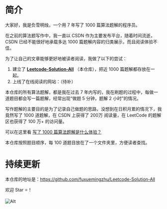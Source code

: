 # 简介

大家好，我是负雪明烛，一个用 7 年写了 1000 篇算法题解的程序员。

在之前的算法题写作中，我一直以 CSDN 作为主要发布平台，随着时间流逝，CSDN 已经不能很好地承载多达 1000 篇题解内容的归类展示，而且阅读体验不佳。

为了让自己的文章能够更好地被读者阅读，我做了以下的尝试：

1. 建立了 **[Leetcode-Solution-All](https://github.com/fuxuemingzhu/Leetcode-Solution-All)** （本仓库），把近 1000 篇题解都存放在一起。
2. 上线了在线阅读的网站：（待补）

本仓库的所有算法题解，都是我在过去 7 年内写的，我在刷题的过程中，每做一道题目都会写一篇题解，经常出现“做题 5 分钟，题解 2 小时”的情况。

写作题解的主要目的是为了记录自己做题的思路，没想到在日积月累的情况下，我竟然写了 1000 道题解，在 CSDN 上获得了 200万 阅读量，在 LeetCode 的题解区也获得了 100 万+ 的访问量。

可以在这里看 [写了 1000 篇算法题解是什么体验？](https://mp.weixin.qq.com/s/QAJTL7hnAThP087RAoSYsg)

本仓库按照题目顺序，每 100 道题目放在了一个文件夹里，方便读者查找。





# 持续更新

本仓库的地址是：https://github.com/fuxuemingzhu/Leetcode-Solution-All

欢迎 Star ⭐️！

![Alt](https://repobeats.axiom.co/api/embed/3cabd2e57781aa5b0e3f61fb141ebb420fc49f24.svg "Repobeats analytics image")
